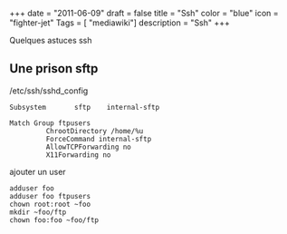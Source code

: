 +++
date = "2011-06-09"
draft = false
title = "Ssh"
color = "blue"
icon = "fighter-jet"
Tags = [ "mediawiki"]
description = "Ssh"
+++

Quelques astuces ssh

Une prison sftp
---------------

/etc/ssh/sshd\_config

    Subsystem       sftp    internal-sftp
     
    Match Group ftpusers
             ChrootDirectory /home/%u
             ForceCommand internal-sftp
             AllowTCPForwarding no
             X11Forwarding no

ajouter un user

    adduser foo
    adduser foo ftpusers
    chown root:root ~foo
    mkdir ~foo/ftp
    chown foo:foo ~foo/ftp
